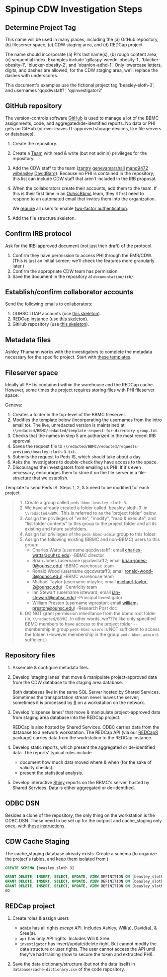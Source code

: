 # Spinup CDW Investigation Steps


## Determine Project Tag

This name will be used in many places, including the (a) GitHub repository, (b) fileserver space, (c) CDW staging area, and (d) REDCap project.

The name should incorporate (a) PI's last name(s), (b) rough content area, (c) sequential index.  Examples include 'gillaspy-weedn-obesity-1', 'blucker-obesity-1', 'blucker-obesity-2', and 'obanion-adhd-1'.  Only lowercase letters, digits, and dashes are allowed; for the CDW staging area, we'll replace the dashes with underscores.  

This document's examples use the fictional project tag 'beasley-sloth-3', and usernames 'qqcdwstaff1', 'qqinvestigator2'

## GitHub repository

The version-controls software [GitHub](https://github.com/OuhscBbmc) is used to manage a lot of the BBMC assignments, code, and aggregated/de-identified reports. No data or PHI gets on GitHub (or ever leaves IT-approved storage devices, like file servers or databases).

1. Create the repository.

1. Create a [Team](https://help.github.com/articles/setting-up-teams/) with read & write (but not admin) privileges for the repository.

1. Add the CDW staff to the team ([zantry](https://github.com/orgs/OuhscBbmc/people/zantry) [genevamarshall](https://github.com/orgs/OuhscBbmc/people/genevamarshall) [mand9472](https://github.com/orgs/OuhscBbmc/people/mand9472) [wibeasley](https://github.com/orgs/OuhscBbmc/people/wibeasley) [DavidBard](https://github.com/orgs/OuhscBbmc/people/DavidBard)).  Because no PHI is contained in the repository, this list can include CDW staff that aren't included in the IRB proposal.

1. When the collaborators create their accounts, add them to the team.  If this is their first time in an [OuhscBbmc](https://github.com/OuhscBbmc) team, they'll first need to respond to an automated email that invites them into the organization.

    We [require](https://help.github.com/articles/requiring-two-factor-authentication-in-your-organization/) all users to enable [two-factor authentication](https://help.github.com/articles/about-two-factor-authentication/).  
1. Add the file structure skeleton.

## Confirm IRB protocol

Ask for the IRB-approved document (not just their draft) of the protocol.  
1. Confirm they have permission to access PHI through the EMR/CDW.  (This is just an initial screen; we'll check the features more granularly later.)
1. Confirm the appropriate CDW team has permission.
1. Save the document in the repository at `documentation/irb/`.


## Establish/confirm collaborator accounts

Send the following emails to collaborators:

1. OUHSC LDAP accounts (use [this skeleton](https://github.com/OuhscBbmc/BbmcResources/blob/master/instructions/username.md)).
1. REDCap instance (use [this skeleton](https://github.com/OuhscBbmc/BbmcResources/blob/master/instructions/redcap.md)).
1. GitHub repository (use [this skeleton](https://github.com/OuhscBbmc/BbmcResources/blob/master/instructions/github.md)).


## Metadata files

Ashley Thumann works with the investigators to complete the metadata necessary for the specific project.  Start with [these templates](https://github.com/OuhscBbmc/prairie-outpost-public/tree/master/metadata).


## Fileserver space

Ideally all PHI is contained within the warehouse and the REDCap cache.  However, some times the project requires storing files with PHI fileserver space.

Geneva:
1. Creates a folder in the top-level of the BBMC fileserver.
1. Modifies the template below (incorporating the usernames from the intro email to).  The live, unredacted version is maintained at `\\redacted/BBMC/redacted/template-request-for-directory-group.txt`.
1. Checks that the names in step 5 are authorized in the most recent IRB approval.
1. Saves the request file to `\\redacted/BBMC/redacted/requests-previous/beasley-sloth-3.txt`.
1. Submits the request to Peds IS, which should take about a day.
1. Asks the investigators to double-check they have access to the space.
1. Discourages the investigators from emailing us PHI.  If it's even necessary, encourages them to store it on the file server in a file-structure that we establish.

Template to send Peds IS.  Steps 1, 2, & 5 need to be modified for each project.
> 1. Create a group called `peds-bbmc-beasley-sloth-3`.
> 2. We have already created a folder called 'beasley-sloth-3' in `\\redacted/BBMC`.  This is referred to as the 'project folder' below.
> 3. Assign the privileges of "write", "modify", "read & execute", and "list folder contents" to this group to the project folder and all its existing and future subfolders.
> 4. Assign full privileges of the `peds-bbmc-admin` group to this folder.
> 5. Assign the following existing (BBMC and non-BBMC) users to this group:
>     * Charles Watts (username qqcdwstaff1; email charles-watts@ouhsc.edu) -BBMC director
>     * Brian Jones (username qqcdwstaff2; email brian-jones-9@ouhsc.edu) -BBMC warehouse team
>     * Ronald Wood (username qqcdwstaff3; email ronald-wood-3@ouhsc.edu) -BBMC warehouse team
>     * Michael Taylor (username mtaylor; email michael-taylor-2@ouhsc.edu) -Centricity team
>     * Ian Stewart (username isteward; email ian-steward@ouhsc.edu) -Principal Investigator
>     * William Preston (username wpreston; email william-preston@ouhsc.edu) -Research Post doc
> 6. DO NOT grant permission inheritance from the bbmc root folder (ie, `\\redacted/BBMC`).  In other words, we???d like only specified BBMC members to have access to the project folder --membership in group `peds-bbmc-users` is NOT sufficient to access the folder.  (However membership in the group `peds-bbmc-admin` is sufficient.)


## Repository files

1. Assemble & configure metadata files.

1. Develop 'staging lanes' that move & manipulate project-approved data from the CDW database to the staging area database.

    Both databases live in the same SQL Server hosted by Shared Services.  Sometimes the transportation stream never leaves the server; sometimes it is processed by [R](https://www.r-project.org/) on a workstation on the network.

1. Develop 'dispense lanes' that move & manipulate project-approved data from staging area database into the REDCap project.  

    REDCap is also hosted by Shared Services.  ODBC carries data from the database to a network workstation.  The REDCap API (via our [REDCapR](https://CRAN.R-project.org/package=REDCapR) package) carries data from the workstation to the REDCap instance.

1. Develop static reports, which present the aggregated or de-identified data.  The reports' typical roles include

    * document how much data moved where & when (for the sake of validity checks).
    * present the statistical analysis.


1. Develop interactive [Shiny](https://shiny.rstudio.com/gallery/) reports  on the BBMC's server, hosted by Shared Services.  Data is either aggregated or de-identified.


## ODBC DSN

Besides a clone of the repository, the only thing on the workstation is the ODBC DSN.  These need to be set up for the outpost and cache_staging only once, with [these instructions](https://github.com/OuhscBbmc/BbmcResources/blob/master/instructions/odbc-dsn.md#create-local-dsn).

## CDW Cache Staging

The cache_staging database already exists.  Create a schema (to organize the project's tables, and keep them isolated from )

```sql
CREATE SCHEMA [beasley_sloth_3]

GRANT DELETE, INSERT, SELECT, UPDATE, VIEW DEFINITION ON [beasley_sloth_3].[tbl_obs] TO [OUHSC\qqcdwstaff1]
GRANT DELETE, INSERT, SELECT, UPDATE, VIEW DEFINITION ON [beasley_sloth_3].[tbl_obs] TO [OUHSC\qqcdwstaff2]
GRANT DELETE, INSERT, SELECT, UPDATE, VIEW DEFINITION ON [beasley_sloth_3].[tbl_obs] TO [OUHSC\qqcdwstaff3]
GO
```


## REDCap project

1.  Create roles & assign users
    * `admin` has all rights *except* API.  Includes Ashley, Will(a), David(a), & Sree(a).
    * `api` has only API rights.  Includes Will & Sree.
    * `investigator` has insert/update/delete right.  But cannot modify the data structure or user rights.  The user cannot access the API until they've had training (how to secure the token and extracted PHI).

1. Save the data dictionary/structure (but not the data itself) in `database/cache-dictionary.csv` of the code repository.
